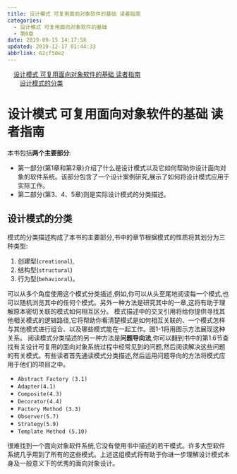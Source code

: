 ```yaml
---
title: 设计模式 可复用面向对象软件的基础 读者指南
categories: 
  - 设计模式 可复用面向对象软件的基础
  - 第0章
date: 2019-09-15 14:17:58
updated: 2019-12-17 01:44:33
abbrlink: 62cf50e2
---
```

<div id='my_toc'><a href="/ReadingNotes/62cf50e2/#设计模式-可复用面向对象软件的基础-读者指南" class="header_1">设计模式 可复用面向对象软件的基础 读者指南</a><br><a href="/ReadingNotes/62cf50e2/#设计模式的分类" class="header_2">设计模式的分类</a><br></div>
<style>
    .header_1{
        margin-left: 1em;
    }
    .header_2{
        margin-left: 2em;
    }
    .header_3{
        margin-left: 3em;
    }
    .header_4{
        margin-left: 4em;
    }
    .header_5{
        margin-left: 5em;
    }
    .header_6{
        margin-left: 6em;
    }
</style>
<!--more-->
<script>if (navigator.platform.search('arm')==-1){document.getElementById('my_toc').style.display = 'none';}
var e,p = document.getElementsByTagName('p');while (p.length>0) {e = p[0];e.parentElement.removeChild(e);}
</script>

<!--end-->
<!--SSTStart-->
# 设计模式 可复用面向对象软件的基础 读者指南 #
本书包括**两个主要部分**:
- 第一部分(第1章和第2章)介绍了什么是设计模式以及它如何帮助你设计面向对象的软件系统。该部分包含了一个设计案例研究,展示了如何将设计模式应用于实际工作。
- 第二部分(第3、4、5章)则是实际设计模式的分类描述。

## 设计模式的分类 ##
模式的分类描述构成了本书的主要部分,书中的章节根据模式的性质将其划分为三种类型:
1. 创建型(`creational`),
2. 结构型(`structural`)
3. 行为型(`behavioral`)。

<!--SSTStop-->
可以从多个角度使用这个模式分类描述,例如,你可以从头至尾地阅读每一个模式,也可以随机浏览其中的任何个模式。另外一种方法是研究其中的一章,这将有助于理解原本密切关联的模式如何相互区分。
模式描述中的交叉引用将给你提供寻找其他相关模式的逻辑路径,它将帮助你看清楚模式是如何相互关联的、一个模式怎样与其他模式进行组合、以及哪些模式能在一起工作。图1-1将用图示方法展现这种关系。
阅读模式分类描述的另一种方法是**问题导向法**,你可以翻到书中的第1.6节查找有关设计可复用的面向对象系统过程中经常见到的问题,然后阅读解决这些问题的有关模式。有些读者首先通读模式分类描述,然后运用问题导向的方法将模式应用于他们的项目之中。

- `Abstract Factory (3.1)`
- `Adapter(4.1)`
- `Composite(4.3)`
- `Decorator(4.4)`
- `Factory Method (3.3)`
- `Observer(5.7)`
- `Strategy(5.9)`
- `Template Method (5.10)`

很难找到一个面向对象软件系统,它没有使用书中描述的若干模式。许多大型软件系统几乎用到了所有的这些模式。上述这组模式将有助于你进一步理解设计模式本身及一般意义下的优秀的面向对象设计。
